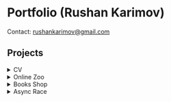 # Portfolio (Rushan Karimov)
Contact: rushankarimov@gmail.com
## Projects

<details>
<summary>CV</summary>

- Пункт 1
- Пункт 2
- Пункт 3

</details>

<details>
<summary>Online Zoo</summary>

- Пункт 1
- Пункт 2
- Пункт 3

</details>

<details>
<summary>Books Shop</summary>

- [Task](https://github.com/rolling-scopes-school/js-fe-course-en/blob/main/tasks/books-shop/books-shop.md)
- [Deployment](https://rushannn.github.io/books-shop/)
- [Code](https://github.com/Rushannn/books-shop/tree/book-shop)

</details>

<details>
<summary>Async Race</summary>

- Пункт 1
- Пункт 2
- Пункт 3

</details>
